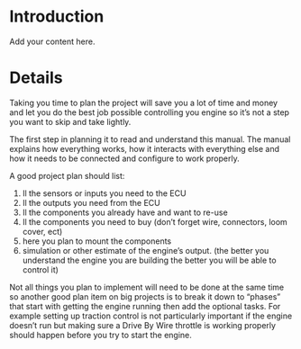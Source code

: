 # Introduction #

Add your content here.


# Details #

Taking you time to plan the project will save you a lot of time and money and let you do the best job possible controlling you engine so it’s not a step you want to skip and take lightly.

The first step in planning it to read and understand this manual.  The manual explains how everything works, how it interacts with everything else and how it needs to be connected and configure to work properly.

A good project plan should list:
  1. ll the sensors or inputs you need to the ECU
  1. ll the outputs you need from the ECU
  1. ll the components you already have and want to re-use
  1. ll the components you need to buy (don’t forget wire, connectors, loom cover, ect)
  1. here you plan to mount the components
  1. simulation or other estimate of the engine’s output. (the better you understand the engine you are building the better you will be able to control it)

Not all things you plan to implement will need to be done at the same time so another good plan item on big projects is to break it down to “phases” that start with getting the engine running then add the optional tasks.  For example setting up traction control is not particularly important if the engine doesn’t run but making sure a Drive By Wire throttle is working properly should happen before you try to start the engine.